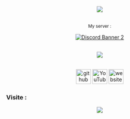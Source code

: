 <p align="center"><br>
  <a href="https://github.com/UsuxlDev">
<img src="https://discord.c99.nl/widget/theme-4/654377768473067530.png" data-canonical-src="https://discord.c99.nl/widget/theme-4/654377768473067530.png" style="max-width:100%;">
     </a>
</p>
<p align="center"><br>
<small> My server : </small>
<p align="center">
<a href="https://discord.gg/y2yatNx4H5">
<img src="https://discordapp.com/api/guilds/821878958621458464/widget.png?style=banner2" alt="Discord Banner 2"/>
  </p>
<p align="center"><br>  
  <img src="https://github-readme-stats.vercel.app/api?username=UsuxlDev&&show_icons=true&title_color=a30303&icon_color=a30303&text_color=daf7dc&bg_color=151515" />
  
[<p align="center"><br><img src='https://cdn.jsdelivr.net/npm/simple-icons@3.0.1/icons/github.svg' alt='github' height='40'>](https://github.com/UsuxlDev)  [<img src='https://cdn.jsdelivr.net/npm/simple-icons@3.0.1/icons/youtube.svg' alt='YouTube' height='40'>](https://www.youtube.com/channel/UClXCjiaVGWWSFdHtzWaQjMw)  [<img src='https://cdn.jsdelivr.net/npm/simple-icons@3.0.1/icons/icloud.svg' alt='website' height='40'>](https://asprotect.pasdidee.fr)
<p align="center"><h3>Visite :</h3><p align="center"><img src="https://profile-counter.glitch.me/UsuxlDev/count.svg" />

